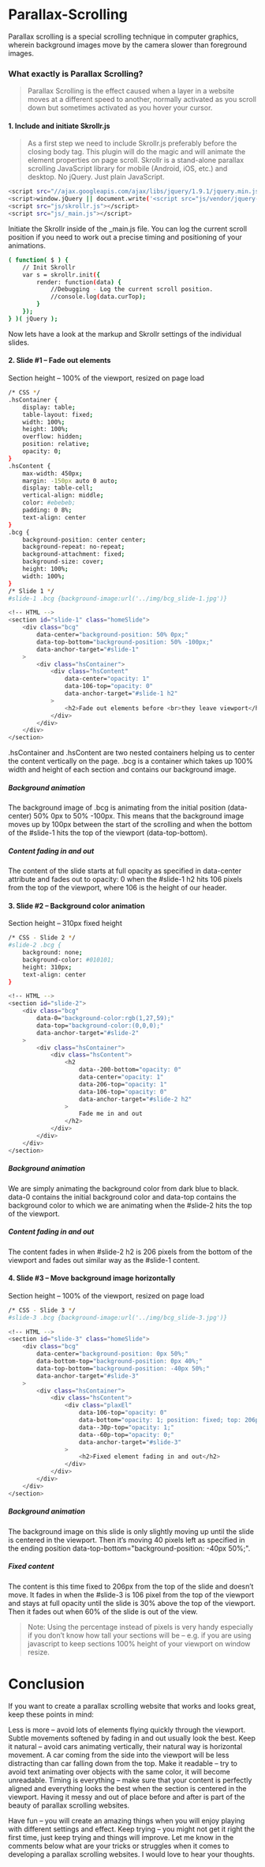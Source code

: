 Parallax-Scrolling
==================
Parallax scrolling is a special scrolling technique in computer graphics, wherein background images move by the camera slower than foreground images.

### What exactly is Parallax Scrolling?
> Parallax Scrolling is the effect caused when a layer in a website moves at a different speed to another, normally activated as you scroll down but sometimes activated as you hover your cursor.

#### 1. Include and initiate Skrollr.js

> As a first step we need to include Skrollr.js  preferably before the closing body tag. This plugin will do the magic and will animate the element properties on page scroll. Skrollr is a stand-alone parallax scrolling JavaScript library for mobile (Android, iOS, etc.) and desktop. No jQuery. Just plain JavaScript.

```sh
<script src="//ajax.googleapis.com/ajax/libs/jquery/1.9.1/jquery.min.js"></script>
<script>window.jQuery || document.write('<script src="js/vendor/jquery-1.9.1.min.js"><\/script>')</script>
<script src="js/skrollr.js"></script>
<script src="js/_main.js"></script>
```

Initiate the Skrollr inside of the _main.js file. You can log the current scroll position if you need to work out a precise timing and positioning of your animations.

```sh
( function( $ ) {
    // Init Skrollr
    var s = skrollr.init({
        render: function(data) {
            //Debugging - Log the current scroll position.
            //console.log(data.curTop);
        }
    });
} )( jQuery );
```

Now lets have a look at the markup and Skrollr settings of the individual slides.

#### 2. Slide #1 – Fade out elements
Section height – 100% of the viewport, resized on page load

```sh
/* CSS */
.hsContainer {
    display: table;
    table-layout: fixed;
    width: 100%;
    height: 100%;
    overflow: hidden;
    position: relative;
    opacity: 0;
}
.hsContent {
    max-width: 450px;
    margin: -150px auto 0 auto;
    display: table-cell;
    vertical-align: middle;
    color: #ebebeb;
    padding: 0 8%;
    text-align: center
}
.bcg {
    background-position: center center;
    background-repeat: no-repeat;
    background-attachment: fixed;
    background-size: cover;
    height: 100%;
    width: 100%;
}
/* Slide 1 */
#slide-1 .bcg {background-image:url('../img/bcg_slide-1.jpg')}
```

```sh
<!-- HTML -->
<section id="slide-1" class="homeSlide">
    <div class="bcg"
        data-center="background-position: 50% 0px;"
        data-top-bottom="background-position: 50% -100px;"
        data-anchor-target="#slide-1"
    >
        <div class="hsContainer">
            <div class="hsContent"
                data-center="opacity: 1"
                data-106-top="opacity: 0"
                data-anchor-target="#slide-1 h2"
            >
                <h2>Fade out elements before <br>they leave viewport</h2>
            </div>
        </div>
    </div>
</section>
```

.hsContainer and .hsContent are two nested containers helping us to center the content vertically on the page. .bcg is a container which takes up 100% width and height of each section and contains our background image.

##### Background animation
The background image of .bcg is animating from the initial position (data-center) 50% 0px to 50% -100px. This means that the background image moves up by 100px between the start of the scrolling and when the bottom of the #slide-1 hits the top of the viewport (data-top-bottom).

##### Content fading in and out
The content of the slide starts at full opacity as specified in data-center attribute and fades out to opacity: 0 when the #slide-1 h2 hits 106 pixels from the top of the viewport, where 106 is the height of our header.

#### 3. Slide #2 – Background color animation

Section height – 310px fixed height

```sh
/* CSS - Slide 2 */
#slide-2 .bcg {
    background: none;
    background-color: #010101;
    height: 310px;
    text-align: center
}
```

```sh
<!-- HTML -->
<section id="slide-2">
    <div class="bcg"
        data-0="background-color:rgb(1,27,59);"
        data-top="background-color:(0,0,0);"
        data-anchor-target="#slide-2"
    >
        <div class="hsContainer">
            <div class="hsContent">
                <h2
                    data--200-bottom="opacity: 0"
                    data-center="opacity: 1"
                    data-206-top="opacity: 1"
                    data-106-top="opacity: 0"
                    data-anchor-target="#slide-2 h2"
                >
                    Fade me in and out
                </h2>
            </div>
        </div>
    </div>
</section>
```

##### Background animation
We are simply animating the background color from dark blue to black. data-0 contains the initial background color and data-top contains the background color to which we are animating when the #slide-2 hits the top of the viewport.

##### Content fading in and out
The content fades in when #slide-2 h2 is 206 pixels from the bottom of the viewport and fades out similar way as the #slide-1 content.


#### 4. Slide #3 – Move background image horizontally

Section height – 100% of the viewport, resized on page load

```sh
/* CSS - Slide 3 */
#slide-3 .bcg {background-image:url('../img/bcg_slide-3.jpg')}
```

```sh
<!-- HTML -->
<section id="slide-3" class="homeSlide">
    <div class="bcg"
        data-center="background-position: 0px 50%;"
        data-bottom-top="background-position: 0px 40%;"
        data-top-bottom="background-position: -40px 50%;"
        data-anchor-target="#slide-3"
    >
        <div class="hsContainer">
            <div class="hsContent">
                <div class="plaxEl"
                    data-106-top="opacity: 0"
                    data-bottom="opacity: 1; position: fixed; top: 206px; width: 100%; left: 0;"
                    data--30p-top="opacity: 1;"
                    data--60p-top="opacity: 0;"
                    data-anchor-target="#slide-3"
                >
                    <h2>Fixed element fading in and out</h2>
                </div>
            </div>
        </div>
    </div>
</section>
```

##### Background animation
The background image on this slide is only slightly moving up until the slide is centered in the viewport. Then it’s moving 40 pixels left as specified in the ending position data-top-bottom="background-position: -40px 50%;".

##### Fixed content
The content is this time fixed to 206px from the top of the slide and doesn’t move. It fades in when the #slide-3 is 106 pixel from the top of the viewport and stays at full opacity until the slide is 30% above the top of the viewport. Then it fades out when 60% of the slide is out of the view.

> Note: Using the percentage instead of pixels is very handy especially if you don’t know how tall your sections will be – e.g. if you are using javascript to keep sections 100% height of your viewport on window resize.


# Conclusion

If you want to create a parallax scrolling website that works and looks great, keep these points in mind:

Less is more – avoid lots of elements flying quickly through the viewport. Subtle movements softened by fading in and out usually look the best.
Keep it natural – avoid cars animating vertically, their natural way is horizontal movement. A car coming from the side into the viewport will be less distracting than car falling down from the top.
Make it readable – try to avoid text animating over objects with the same color, it will become unreadable.
Timing is everything – make sure that your content is perfectly aligned and everything looks the best when the section is centered in the viewport. Having it messy and out of place before and after is part of the beauty of parallax scrolling websites.

Have fun – you will create an amazing things when you will enjoy playing with different settings and effect.
Keep trying – you might not get it right the first time, just keep trying and things will improve.
Let me know in the comments below what are your tricks or struggles when it comes to developing a parallax scrolling websites. I would love to hear your thoughts.

